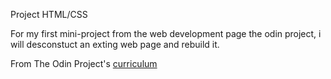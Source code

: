 Project HTML/CSS

For my first mini-project from the web development page the odin project, i will desconstuct an exting web page and rebuild it.

From The Odin Project's [curriculum](http://www.theodinproject.com/courses/web-development-101/lessons/html-css)

